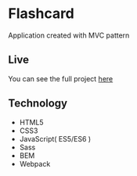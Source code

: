 # Flashcard

Application created with MVC pattern

## Live

You can see the full project [here](https://modest-pike-490d17.netlify.com/)

## Technology

- HTML5
- CSS3
- JavaScript( ES5/ES6 )
- Sass
- BEM
- Webpack

